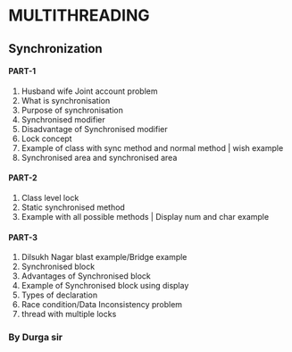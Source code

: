 # MULTITHREADING

## Synchronization
#### PART-1
1. Husband wife Joint account problem
2. What is synchronisation
3. Purpose of synchronisation
4. Synchronised modifier
5. Disadvantage of Synchronised modifier
6. Lock concept
7. Example of class with sync method and normal method | wish example
8. Synchronised area and synchronised area

#### PART-2
1. Class level lock
2. Static synchronised method
3. Example with all possible methods | Display num and char example

#### PART-3
1. Dilsukh Nagar blast example/Bridge example
2. Synchronised block
3. Advantages of Synchronised block
4. Example of Synchronised block using display
5. Types of declaration
6. Race condition/Data Inconsistency problem
7. thread with multiple locks


### By Durga sir